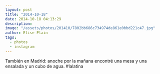 ```yaml
---
layout: post
title: "2014-10-18"
date: 2014-10-18 04:13:29
description: 
image: "/assets/photos/201410/7802bb686c734974de861e0bbd221c47.jpg"
author: Elise Plain
tags: 
  - photos
  - instagram
---
```


También en Madrid: anoche por la mañana encontré una mesa y una ensalada y un cubo de agua. #lalatina
<p></p>

